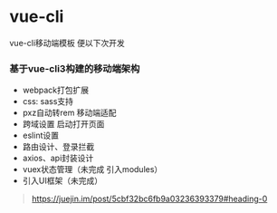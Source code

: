 # vue-cli
vue-cli移动端模板 便以下次开发

### 基于vue-cli3构建的移动端架构
* webpack打包扩展
* css: sass支持
* pxz自动转rem 移动端适配
* 跨域设置 启动打开页面
* eslint设置
* 路由设计、登录拦截
* axios、api封装设计
* vuex状态管理（未完成 引入modules）
* 引入UI框架（未完成）
> https://juejin.im/post/5cbf32bc6fb9a03236393379#heading-0
